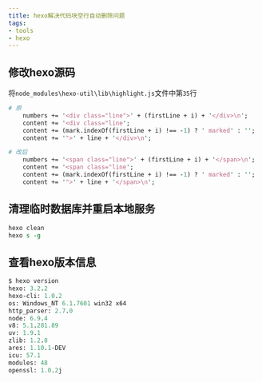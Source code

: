 ```yaml
---
title: hexo解决代码块空行自动删除问题
tags:
- tools
- hexo
---
```


## 修改hexo源码
将`node_modules\hexo-util\lib\highlight.js`文件中第`35`行
``` perl
# 原
    numbers += '<div class="line">' + (firstLine + i) + '</div>\n';
    content += '<div class="line';
    content += (mark.indexOf(firstLine + i) !== -1) ? ' marked' : '';
    content += '">' + line + '</div>\n';

# 改后
    numbers += '<span class="line">' + (firstLine + i) + '</span>\n';
    content += '<span class="line';
    content += (mark.indexOf(firstLine + i) !== -1) ? ' marked' : '';
    content += '">' + line + '</span>\n';
```

## 清理临时数据库并重启本地服务
``` perl
hexo clean
hexo s -g
```

<!--more-->

## 查看hexo版本信息
``` perl
$ hexo version
hexo: 3.2.2
hexo-cli: 1.0.2
os: Windows_NT 6.1.7601 win32 x64
http_parser: 2.7.0
node: 6.9.4
v8: 5.1.281.89
uv: 1.9.1
zlib: 1.2.8
ares: 1.10.1-DEV
icu: 57.1
modules: 48
openssl: 1.0.2j
```

